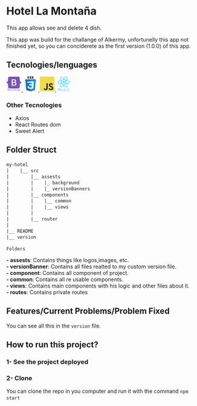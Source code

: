 # Hotel La Montaña

This app allows see and delete 4 dish.

This app was build for the challange of Alkermy, unfortunelly this app not finished yet, so you can conciderete as the first version (1.0.0) of this app.


## Tecnologies/lenguages

<p align="left"> <a href="https://getbootstrap.com" target="_blank" rel="noreferrer"> <img src="https://raw.githubusercontent.com/devicons/devicon/master/icons/bootstrap/bootstrap-plain-wordmark.svg" alt="bootstrap" width="40" height="40"/> </a> <a href="https://www.w3schools.com/css/" target="_blank" rel="noreferrer"> <img src="https://raw.githubusercontent.com/devicons/devicon/master/icons/css3/css3-original-wordmark.svg" alt="css3" width="40" height="40"/> </a> <a href="https://developer.mozilla.org/en-US/docs/Web/JavaScript" target="_blank" rel="noreferrer"> <img src="https://raw.githubusercontent.com/devicons/devicon/master/icons/javascript/javascript-original.svg" alt="javascript" width="40" height="40"/> </a> <a href="https://reactjs.org/" target="_blank" rel="noreferrer"> <img src="https://raw.githubusercontent.com/devicons/devicon/master/icons/react/react-original-wordmark.svg" alt="react" width="40" height="40"/> </a> </p>

### Other Tecnologies

- Axios
- React Routes dom
- Sweet Alert

## Folder Struct

```
my-hotel
|    |__ src
|        |__ assests
|        |    |_ background
|        |    |_ versionBanners
|        |__ components
|        |    |__ common
|        |    |__ views
|        |
|        |__ router
|
|__ README
|__ version
```

`Folders`

**- assests**: Contains things like logos,images, etc.  
**- versionBanner**: Contains all files realted to my custom version file.  
**- component**: Contains all component of project.  
**- common**: Contains all re usable components.    
**- views**: Contains main components with his logic and other files about it.  
**- routes**: Contains private routes  

## Features/Current Problems/Problem Fixed

You can see all this in the `version` file.

## How to run this project?

### 1- See the project deployed

### 2- Clone

You can clone the repo in you computer and run it with the command `npm start`


